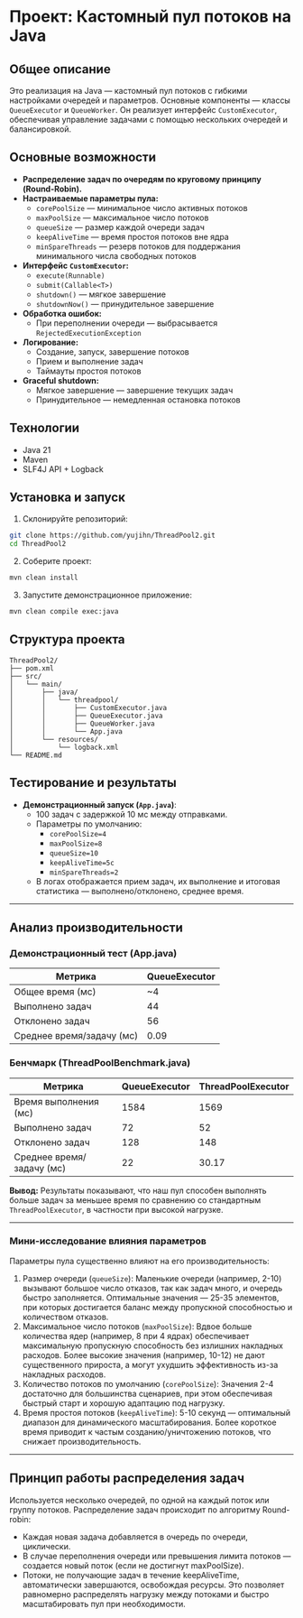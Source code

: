 # Проект: Кастомный пул потоков на Java

## Общее описание
Это реализация на Java — кастомный пул потоков с гибкими настройками очередей и параметров. Основные компоненты — классы `QueueExecutor` и `QueueWorker`. Он реализует интерфейс `CustomExecutor`, обеспечивая управление задачами с помощью нескольких очередей и балансировкой.

## Основные возможности
- **Распределение задач по очередям по круговому принципу (Round-Robin).**
- **Настраиваемые параметры пула:**
  - `corePoolSize` — минимальное число активных потоков
  - `maxPoolSize` — максимальное число потоков
  - `queueSize` — размер каждой очереди задач
  - `keepAliveTime` — время простоя потоков вне ядра
  - `minSpareThreads` — резерв потоков для поддержания минимального числа свободных потоков
- **Интерфейс `CustomExecutor`:**
  - `execute(Runnable)`
  - `submit(Callable<T>)`
  - `shutdown()` — мягкое завершение
  - `shutdownNow()` — принудительное завершение
- **Обработка ошибок:**
  - При переполнении очереди — выбрасывается `RejectedExecutionException`
- **Логирование:**
  - Создание, запуск, завершение потоков
  - Прием и выполнение задач
  - Таймауты простоя потоков
- **Graceful shutdown:**
  - Мягкое завершение — завершение текущих задач
  - Принудительное — немедленная остановка потоков

## Технологии
- Java 21
- Maven
- SLF4J API + Logback

## Установка и запуск
1. Склонируйте репозиторий:
```bash
git clone https://github.com/yujihn/ThreadPool2.git
cd ThreadPool2
```
2. Соберите проект:
```bash
mvn clean install
```
3. Запустите демонстрационное приложение:
```bash
mvn clean compile exec:java
```
## Структура проекта
```
ThreadPool2/
├── pom.xml
├── src/
│   └── main/
│       ├── java/
│       │   └── threadpool/
│       │       ├── CustomExecutor.java
│       │       ├── QueueExecutor.java
│       │       ├── QueueWorker.java
│       │       └── App.java
│       └── resources/
│           └── logback.xml
└── README.md
```
## Тестирование и результаты

- **Демонстрационный запуск (`App.java`)**:
  - 100 задач с задержкой 10 мс между отправками.
  - Параметры по умолчанию:
    - `corePoolSize=4`
    - `maxPoolSize=8`
    - `queueSize=10`
    - `keepAliveTime=5с`
    - `minSpareThreads=2`
  - В логах отображается прием задач, их выполнение и итоговая статистика — выполнено/отклонено, среднее время.

---

## Анализ производительности

### Демонстрационный тест (App.java)
| Метрика | QueueExecutor |
|---|---|
| Общее время (мс) | ~4 |
| Выполнено задач | 44 |
| Отклонено задач | 56 |
| Среднее время/задачу (мс) | 0.09 |

### Бенчмарк (ThreadPoolBenchmark.java)
| Метрика | QueueExecutor | ThreadPoolExecutor |
|---|---|---|
| Время выполнения (мс) | 1584 | 1569 |
| Выполнено задач | 72 | 52 |
| Отклонено задач | 128 | 148 |
| Среднее время/задачу (мс) | 22 | 30.17 |

**Вывод:**
Результаты показывают, что наш пул способен выполнять больше задач за меньшее время по сравнению со стандартным `ThreadPoolExecutor`, в частности при высокой нагрузке.

---

### Мини-исследование влияния параметров
Параметры пула существенно влияют на его производительность:
1. Размер очереди (`queueSize`):
Маленькие очереди (например, 2-10) вызывают большое число отказов, так как задач много, и очередь быстро заполняется.
Оптимальные значения — 25-35 элементов, при которых достигается баланс между пропускной способностью и количеством отказов.
2. Максимальное число потоков (`maxPoolSize`):
Вдвое больше количества ядер (например, 8 при 4 ядрах) обеспечивает максимальную пропускную способность без излишних накладных расходов.
Более высокие значения (например, 10-12) не дают существенного прироста, а могут ухудшить эффективность из-за накладных расходов.
3. Количество потоков по умолчанию (`corePoolSize`):
Значения 2-4 достаточно для большинства сценариев, при этом обеспечивая быстрый старт и хорошую адаптацию под нагрузку.
4. Время простоя потоков (`keepAliveTime`):
5-10 секунд — оптимальный диапазон для динамического масштабирования.
Более короткое время приводит к частым созданию/уничтожению потоков, что снижает производительность.

---

## Принцип работы распределения задач
Используется несколько очередей, по одной на каждый поток или группу потоков. Распределение задач происходит по алгоритму Round-robin:
- Каждая новая задача добавляется в очередь по очереди, циклически.
- В случае переполнения очереди или превышения лимита потоков — создается новый поток (если не достигнут maxPoolSize).
- Потоки, не получающие задач в течение keepAliveTime, автоматически завершаются, освобождая ресурсы.
Это позволяет равномерно распределять нагрузку между потоками и быстро масштабировать пул при необходимости.
